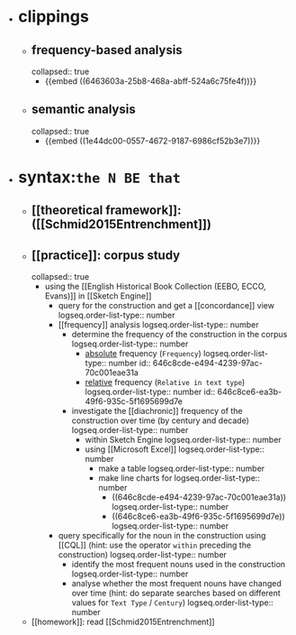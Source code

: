 - # clippings
	- ## frequency-based analysis
	  collapsed:: true
		- {{embed ((6463603a-25b8-468a-abff-524a6c75fe4f))}}
	- ## semantic analysis
	  collapsed:: true
		- {{embed ((1e44dc00-0557-4672-9187-6986cf52b3e7))}}
- # syntax:`the N BE that`
	- ## [[theoretical framework]]: ([[Schmid2015Entrenchment]])
	- ## [[practice]]: corpus study
	  collapsed:: true
		- using the [[English Historical Book Collection (EEBO, ECCO, Evans)]] in [[Sketch Engine]]
			- query for the construction and get a [[concordance]] view
			  logseq.order-list-type:: number
			- [[frequency]] analysis
			  logseq.order-list-type:: number
				- determine the frequency of the construction in the corpus
				  logseq.order-list-type:: number
					- [absolute]([[frequency/absolute]]) frequency (`Frequency`)
					  logseq.order-list-type:: number
					  id:: 646c8cde-e494-4239-97ac-70c001eae31a
					- [relative]([[frequency/relative]]) frequency (`Relative in text type`)
					  logseq.order-list-type:: number
					  id:: 646c8ce6-ea3b-49f6-935c-5f1695699d7e
				- investigate the [[diachronic]] frequency of the construction over time (by century and decade)
				  logseq.order-list-type:: number
					- within Sketch Engine
					  logseq.order-list-type:: number
					- using [[Microsoft Excel]]
					  logseq.order-list-type:: number
						- make a table
						  logseq.order-list-type:: number
						- make line charts for
						  logseq.order-list-type:: number
							- ((646c8cde-e494-4239-97ac-70c001eae31a))
							  logseq.order-list-type:: number
							- ((646c8ce6-ea3b-49f6-935c-5f1695699d7e))
							  logseq.order-list-type:: number
			- query specifically for the noun in the construction using [[CQL]] (hint: use the operator `within` preceding the construction)
			  logseq.order-list-type:: number
				- identify the most frequent nouns used in the construction
				  logseq.order-list-type:: number
				- analyse whether the most frequent nouns have changed over time (hint: do separate searches based on different values for `Text Type` / `Century`)
				  logseq.order-list-type:: number
	- [[homework]]: read [[Schmid2015Entrenchment]]